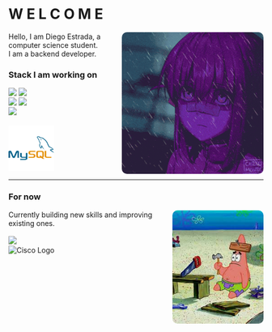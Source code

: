 <h1 align="left">W E L C O M E</h1>

<p>
  <img align="right" src="https://github.com/DEstrada0/DEstrada0./raw/main/blade-runner-2049-bocchi.gif" width="280" style="border-radius: 10px;" />
  Hello, I am Diego Estrada, a computer science student.  
  <br>
  I am a backend developer.
  
  <h3>Stack I am working on</h3>

  <img src="https://img.shields.io/badge/node.js%20-%2343853D.svg?&style=for-the-badge&logo=node.js&logoColor=white"/> <img src="https://img.shields.io/badge/typescript%20-%23007ACC.svg?&style=for-the-badge&logo=typescript&logoColor=white"/>
  <br>
  <img src="https://img.shields.io/badge/git%20-%23F05033.svg?&style=for-the-badge&logo=git&logoColor=white"/>
  <img src="https://img.shields.io/badge/C%2B%2B-maker?style=for-the-badge&logo=cplusplus&color=blue"/>
  <br>
  <img src="https://img.shields.io/badge/Python-gray?style=for-the-badge&logo=python&logoColor=white"/>
  <br><br>
  <img src="https://raw.githubusercontent.com/devicons/devicon/master/icons/mysql/mysql-original-wordmark.svg" alt="MySQL Logo" width="90"/>
</p>

---

### For now

<p>
  <img align="right" src="https://github.com/DEstrada0/DEstrada0./raw/main/images%20(1).jpeg" width="180" style="border-radius: 10px;" />
  Currently building new skills and improving existing ones.  
  <br><br>
  <img src="https://img.shields.io/badge/CSS3-maker?style=for-the-badge&logo=css3&logoColor=white&color=blue"/>
  <br>
  <img src="https://img.shields.io/badge/-gray?style=social&logo=cisco&logoSize=100" alt="Cisco Logo" width="50"/>
</p>
